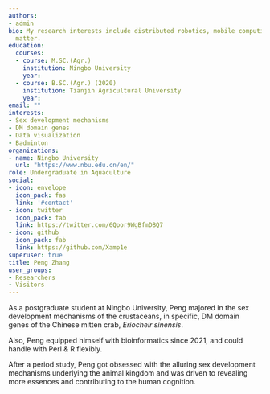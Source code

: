 ```yaml
---
authors:
- admin
bio: My research interests include distributed robotics, mobile computing and programmable
  matter.
education:
  courses:
  - course: M.SC.(Agr.)
    institution: Ningbo University
    year: 
  - course: B.SC.(Agr.) (2020)
    institution: Tianjin Agricultural University 
    year: 
email: ""
interests:
- Sex development mechanisms 
- DM domain genes
- Data visualization
- Badminton
organizations:
- name: Ningbo University
  url: "https://www.nbu.edu.cn/en/"
role: Undergraduate in Aquaculture
social:
- icon: envelope
  icon_pack: fas
  link: '#contact'
- icon: twitter
  icon_pack: fab
  link: https://twitter.com/6Qpor9WgBfmDBQ7
- icon: github
  icon_pack: fab
  link: https://github.com/Xamp1e
superuser: true
title: Peng Zhang
user_groups:
- Researchers
- Visitors
---
```


As a postgraduate student at Ningbo University, Peng majored in the sex development mechanisms of the crustaceans, in specific, DM domain genes of the Chinese mitten crab, *Eriocheir sinensis*.

Also, Peng equipped himself with bioinformatics since 2021, and could handle with Perl & R flexibly.

After a period study, Peng got obsessed with the alluring sex development mechanisms underlying the animal kingdom and was driven to revealing more essences and contributing to the human cognition.
